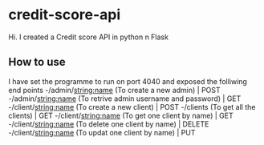 # credit-score-api
Hi. I created a Credit score API in python n Flask

## How to use
I have set the programme to run on port 4040 and exposed the folliwing end points
-/admin/<string:name> (To create a new admin) | POST
-/admin/<string:name> (To retrive admin username and password) | GET
-/client/<string:name> (To create a new client) | POST
-/clients (To get all the clients) | GET
-/client/<string:name> (To get one client by name) | GET
-/client/<string:name> (To delete one client by name) | DELETE
-/client/<string:name> (To updat one client by name) | PUT
